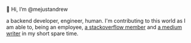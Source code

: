  👋 Hi, I’m @mejustandrew

a backend developer, engineer, human. I'm contributing to this world as I am able to, being an employee, [a stackoverflow member](https://stackoverflow.com/users/6357360/mejustandrew?tab=profile) and [a medium writer](https://medium.com/@mejustandrew) in my short spare time.
